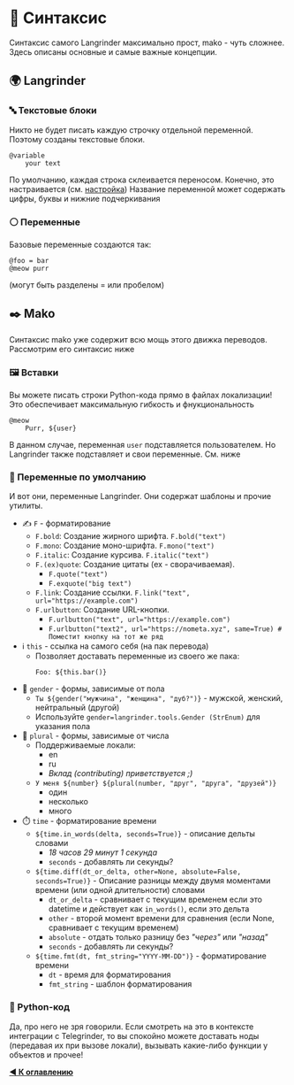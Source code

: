# 📝 Синтаксис
Синтаксис самого Langrinder максимально прост, mako - чуть сложнее.
Здесь описаны основные и самые важные концепции.

## 🌍 Langrinder
### 🔤 Текстовые блоки
Никто не будет писать каждую строчку отдельной переменной.
Поэтому созданы текстовые блоки.
```mako
@variable
    your text
```
По умолчанию, каждая строка склеивается переносом.
Конечно, это настраивается (см. [настройка](./config.md))
Название переменной может содержать цифры, буквы и нижние подчеркивания

### ⚪️ Переменные
Базовые переменные создаются так:
```mako
@foo = bar
@meow purr
```
(могут быть разделены = или пробелом)

## ✒️ Mako
Синтаксис mako уже содержит всю мощь этого движка переводов.
Рассмотрим его синтаксис ниже

### 🖼 Вставки
Вы можете писать строки Python-кода прямо в файлах локализации!
Это обеспечивает максимальную гибкость и фнукциональность
```mako
@meow
    Purr, ${user}
```
В данном случае, переменная `user` подставляется пользователем.
Но Langrinder также подставляет и свои переменные. См. ниже
### 💟 Переменные по умолчанию
И вот они, переменные Langrinder.
Они содержат шаблоны и прочие утилиты.
- ✍️ `F` - форматирование
    - `F.bold`: Создание жирного шрифта. `F.bold("text")`
    - `F.mono`: Создание моно-шрифта. `F.mono("text")`
    - `F.italic`: Создание курсива. `F.italic("text")`
    - `F.(ex)quote`: Создание цитаты (ex - сворачиваемая).
        - `F.quote("text")`
        - `F.exquote("big text")`
    - `F.link`: Создание ссылки. `F.link("text", url="https://example.com")`
    - `F.urlbutton`: Создание URL-кнопки.
        - `F.urlbutton("text", url="https://example.com")`
        - `F.urlbutton("text2", url="https://nometa.xyz", same=True) # Поместит кнопку на тот же ряд`
- ℹ️ `this` - ссылка на самого себя (на пак перевода)
    - Позволяет доставать переменные из своего же пака:
        ```mako
        Foo: ${this.bar()}
        ```
- 👥 `gender` - формы, зависимые от пола
    - `Ты ${gender("мужчина", "женщина", "дуб?")}` - мужской, женский, нейтральный (другой)
    - Используйте `gender=langrinder.tools.Gender (StrEnum)` для указания пола
- 🔢 `plural` - формы, зависимые от числа
    - Поддерживаемые локали:
        - en
        - ru
        - *Вклад (contributing) приветствуется ;)*
    - `У меня ${number} ${plural(number, "друг", "друга", "друзей")}`
        - один
        - несколько
        - много
- ⏱️ `time` - форматирование времени
    - `${time.in_words(delta, seconds=True)}` - описание дельты словами
        - *18 часов 29 минут 1 секунда*
        - `seconds` - добавлять ли секунды?
    - `${time.diff(dt_or_delta, other=None, absolute=False, seconds=True)}` - Описание разницы между двумя моментами времени (или одной длительности) словами
        - `dt_or_delta` - сравнивает с текущим временем если это datetime и действует как `in_words()`, если это дельта
        - `other` - второй момент времени для сравнения (если None, сравнивает с текущим временем)
        - `absolute` - отдать только разницу без *"через"* или *"назад"*
        - `seconds` - добавлять ли секунды?
    - `${time.fmt(dt, fmt_string="YYYY-MM-DD")}` - форматирование времени
        - `dt` - время для форматирования
        - `fmt_string` - шаблон форматирования

### 🐍 Python-код
Да, про него не зря говорили.
Если смотреть на это в контексте интеграции с Telegrinder,
то вы спокойно можете доставать ноды (передавая их при вызове локали),
вызывать какие-либо функции у объектов и прочее!

**[◀️ К оглавлению](./index.md)**
